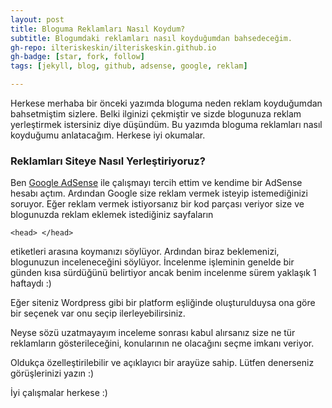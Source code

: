 ```yaml
---
layout: post
title: Bloguma Reklamları Nasıl Koydum?
subtitle: Blogumdaki reklamları nasıl koyduğumdan bahsedeceğim.
gh-repo: ilteriskeskin/ilteriskeskin.github.io
gh-badge: [star, fork, follow]
tags: [jekyll, blog, github, adsense, google, reklam]

---
```


Herkese merhaba bir önceki yazımda bloguma neden reklam koyduğumdan bahsetmiştim sizlere. Belki ilginizi çekmiştir ve sizde blogunuza reklam yerleştirmek istersiniz diye düşündüm. Bu yazımda bloguma reklamları nasıl koyduğumu anlatacağım. Herkese iyi okumalar.

### Reklamları Siteye Nasıl Yerleştiriyoruz?

Ben [Google AdSense](https://www.google.com/intl/tr_tr/adsense/start/#/?modal_active=none) ile çalışmayı tercih ettim ve kendime bir AdSense hesabı açtım. Ardından Google size reklam vermek isteyip istemediğinizi soruyor. Eğer reklam vermek istiyorsanız bir kod parçası veriyor size ve blogunuzda reklam eklemek istediğiniz sayfaların 
```
<head> </head>
```
etiketleri arasına koymanızı söylüyor. Ardından biraz beklemenizi, blogunuzun inceleneceğini söylüyor. İncelenme işleminin genelde bir günden kısa sürdüğünü belirtiyor ancak benim incelenme sürem yaklaşık 1 haftaydı :) 

Eğer siteniz Wordpress gibi bir platform eşliğinde oluşturulduysa ona göre bir seçenek var onu seçip ilerleyebilirsiniz.

Neyse sözü uzatmayayım inceleme sonrası kabul alırsanız size ne tür reklamların gösterileceğini, konularının ne olacağını seçme imkanı veriyor.

Oldukça özelleştirilebilir ve açıklayıcı bir arayüze sahip. Lütfen denerseniz görüşlerinizi yazın :)

İyi çalışmalar herkese :)